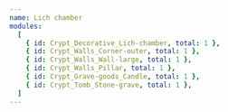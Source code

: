 ```yaml
---
name: Lich chamber
modules:
  [
    { id: Crypt_Decorative_Lich-chamber, total: 1 },
    { id: Crypt_Walls_Corner-outer, total: 1 },
    { id: Crypt_Walls_Wall-large, total: 1 },
    { id: Crypt_Walls_Pillar, total: 1 },
    { id: Crypt_Grave-goods_Candle, total: 1 },
    { id: Crypt_Tomb_Stone-grave, total: 1 },
  ]
---
```


